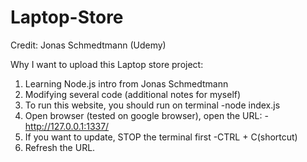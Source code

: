 # Laptop-Store
Credit: Jonas Schmedtmann (Udemy)


Why I want to upload this Laptop store project:

1. Learning Node.js intro from Jonas Schmedtmann
2. Modifying several code (additional notes for myself)
3. To run this website, you should run on terminal
	-node index.js
4. Open browser (tested on google browser), open the URL:
	-http://127.0.0.1:1337/
5. If you want to update, STOP the terminal first
	-CTRL + C(shortcut)
6. Refresh the URL.
